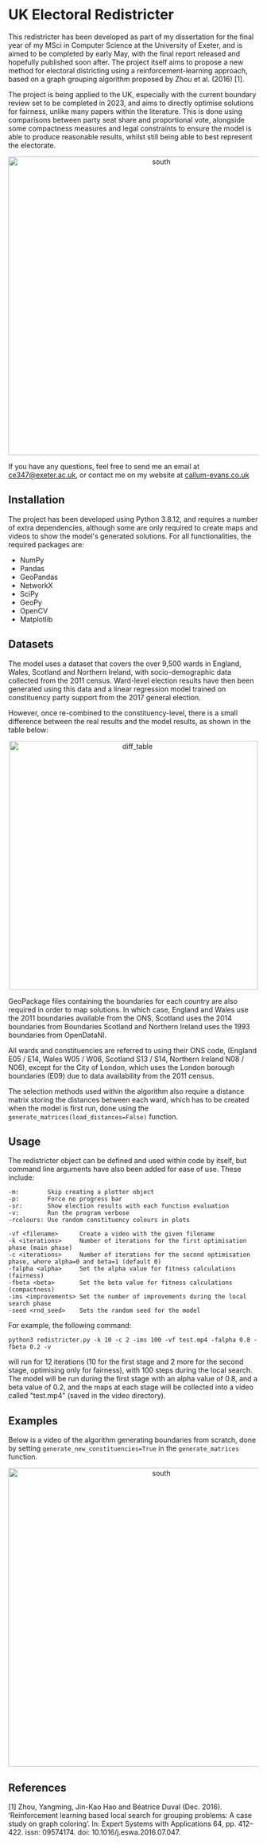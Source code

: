
# UK Electoral Redistricter

This redistricter has been developed as part of my dissertation for the final year of my MSci in Computer Science at the University of Exeter, and is aimed to be completed by early May, with the final report released and hopefully published soon after. The project itself aims to propose a new method for electoral districting using a reinforcement-learning approach, based on a graph grouping algorithm proposed by Zhou et al. (2016) [1].

The project is being applied to the UK, especially with the current boundary review set to be completed in 2023, and aims to directly optimise solutions for fairness, unlike many papers within the literature. This is done using comparisons between party seat share and proportional vote, alongside some compactness measures and legal constraints to ensure the model is able to produce reasonable results, whilst still being able to best represent the electorate.

<p align="center" width="100%">
    <img width="600" alt="south" src="https://user-images.githubusercontent.com/62618224/161809829-1a0d43fb-a570-40de-a3ea-a2b02b6a2361.png">
</p>

If you have any questions, feel free to send me an email at ce347@exeter.ac.uk, or contact me on my website at [callum-evans.co.uk](https://callum-evans.co.uk/)

## Installation

The project has been developed using Python 3.8.12, and requires a number of extra dependencies, although some are only required to create maps and videos to show the model's generated solutions. For all functionalities, the required packages are:
- NumPy
- Pandas
- GeoPandas
- NetworkX
- SciPy
- GeoPy
- OpenCV
- Matplotlib

## Datasets

The model uses a dataset that covers the over 9,500 wards in England, Wales, Scotland and Northern Ireland, with socio-demographic data collected from the 2011 census. Ward-level election results have then been generated using this data and a linear regression model trained on constituency party support from the 2017 general election.

However, once re-combined to the constituency-level, there is a small difference between the real results and the model results, as shown in the table below:

<p align="center" width="100%">
    <img width="500" alt="diff_table" src="https://user-images.githubusercontent.com/62618224/161809783-ac13c34f-ce49-4381-bb4b-b08fcf13165b.png">
</p>

GeoPackage files containing the boundaries for each country are also required in order to map solutions. In which case, England and Wales use the 2011 boundaries available from the ONS, Scotland uses the 2014 boundaries from Boundaries Scotland and Northern Ireland uses the 1993 boundaries from OpenDataNI.

All wards and constituencies are referred to using their ONS code, (England E05 / E14, Wales W05 / W06, Scotland S13 / S14, Northern Ireland N08 / N06), except for the City of London, which uses the London borough boundaries (E09) due to data availability from the 2011 census.

The selection methods used within the algorithm also require a distance matrix storing the distances between each ward, which has to be created when the model is first run, done using the `generate_matrices(load_distances=False)` function.

## Usage

The redistricter object can be defined and used within code by itself, but command line arguments have also been added for ease of use. These include:

    -m:        Skip creating a plotter object
    -p:        Force no progress bar
    -sr:       Show election results with each function evaluation
    -v:        Run the program verbose
    -rcolours: Use random constituency colours in plots
    
    -vf <filename>      Create a video with the given filename
    -k <iterations>     Number of iterations for the first optimisation phase (main phase)
    -c <iterations>     Number of iterations for the second optimisation phase, where alpha=0 and beta=1 (default 0)
    -falpha <alpha>     Set the alpha value for fitness calculations (fairness)
    -fbeta <beta>       Set the beta value for fitness calculations (compactness)
    -ims <improvements> Set the number of improvements during the local search phase
    -seed <rnd_seed>    Sets the random seed for the model
    
For example, the following command:

```python3 redistricter.py -k 10 -c 2 -ims 100 -vf test.mp4 -falpha 0.8 -fbeta 0.2 -v```

will run for 12 iterations (10 for the first stage and 2 more for the second stage, optimising only for fairness), with 100 steps during the local search. The model will be run during the first stage with an alpha value of 0.8, and a beta value of 0.2, and the maps at each stage will be collected into a video called "test.mp4" (saved in the video directory).

## Examples

Below is a video of the algorithm generating boundaries from scratch, done by setting `generate_new_constituencies=True` in the `generate_matrices` function.

<p align="center" width="100%">
    <img width="600" alt="south" src="https://user-images.githubusercontent.com/62618224/165603799-d1cb578b-2fe5-4aec-b0fd-06a55f849087.gif">
</p>

## References

[1] Zhou, Yangming, Jin-Kao Hao and Béatrice Duval (Dec. 2016). ‘Reinforcement learning based local search for grouping problems: A case study on graph coloring’. In: Expert Systems with Applications 64, pp. 412–422. issn: 09574174. doi: 10.1016/j.eswa.2016.07.047.
